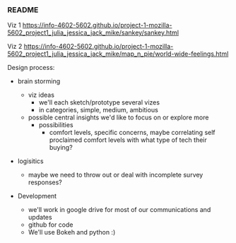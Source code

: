 ### README

Viz 1 
https://info-4602-5602.github.io/project-1-mozilla-5602_project1_julia_jessica_jack_mike/sankey/sankey.html

Viz 2
https://info-4602-5602.github.io/project-1-mozilla-5602_project1_julia_jessica_jack_mike/map_n_pie/world-wide-feelings.html


Design process:
- brain storming
	- viz ideas
		- we'll each sketch/prototype several vizes
		- in categories, simple, medium, ambitious 
	-	possible central insights we'd like to focus on or explore more
		- possibilities
			- comfort levels, specific concerns, maybe correlating self proclaimed comfort levels with what type of tech their buying? 
- logisitics
	- maybe we need to throw out or deal with incomplete survey responses? 
	
- Development
	- we'll work in google drive for most of our communications and updates
	- github for code 
	- We'll use Bokeh and python :)
